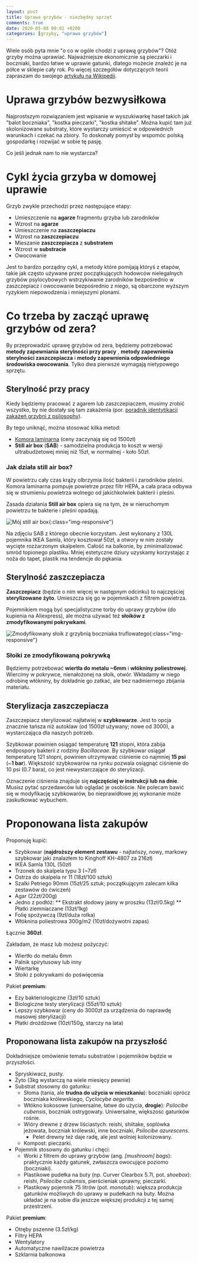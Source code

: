 ```yaml
---
layout: post
title: Uprawa grzybów - niezbędny sprzęt
comments: true
date: 2020-05-08 00:01 +0200
categories: [grzyby, "uprawa grzybów"]
---
```


Wiele osób pyta mnie "o co w ogóle chodzi z uprawą grzybów"? Otóż grzyby można uprawiać. Najważniejsze ekonomicznie są pieczarki i boczniaki, bardzo łatwe w uprawie gatunki, dlatego możecie znaleźć je na półce w sklepie cały rok.  Po więcej szczegółów dotyczących teorii zapraszam do swojego [artykułu na Wikipedii](https://pl.wikipedia.org/wiki/Uprawa_grzyb%C3%B3w).

# Uprawa grzybów bezwysiłkowa

Najprostszym rozwiązaniem jest wpisanie w wyszukiwarkę haseł takich jak "balot boczniaka", "kostka pieczarki", "kostka shitake". Można kupić tam już skolonizowane substraty, które wystarczy umieścić w odpowiednich warunkach i czekać na zbiory. To doskonały pomysł by wspomóc polską gospodarkę i rozwijać w sobie tę pasję.

Co jeśli jednak nam to nie wystarcza?
<!--more-->
# Cykl życia grzyba w domowej uprawie

Grzyb zwykle przechodzi przez następujące etapy: 

* Umieszczenie na **agarze** fragmentu grzyba lub zarodników
* Wzrost na **agarze**
* Umieszczenie na **zaszczepiaczu**
* Wzrost na **zaszczepiaczu**
* Mieszanie **zaszczepiacza** z **substratem**
* Wzrost w **substracie**
* Owocowanie

Jest to bardzo porządny cykl, a metody które pomijają któryś z etapów, takie jak często używane przez początkujących hodowców nielegalnych grzybów psylocybowych wstrzykiwanie zarodników bezpośrednio w zaszczepiacz i owocowanie bezpośrednio z niego, są obarczone wyższym ryzykiem niepowodzenia i mniejszymi plonami.

# Co trzeba by zacząć uprawę grzybów od zera?

By przeprowadzić uprawę grzybów od zera, będziemy potrzebować **metody zapewniania sterylności przy pracy** , **metody zapewnienia sterylności zaszczepiacza** i **metody zapewnienia odpowiedniego środowiska owocowania**. Tylko dwa pierwsze wymagają nietypowego sprzętu.

## Sterylność przy pracy

Kiedy będziemy pracować z agarem lub zaszczepiaczem, musimy zrobić wszystko, by nie dostały się tam zakażenia (por. [poradnik identytikacji zakażeń grzybni z psilosophy](http://psilosophy.info/zakazenia_grzybni.html)).

By tego uniknąć, można stosować kilka metod:
* [Komora laminarna](https://upload.wikimedia.org/wikipedia/commons/b/be/Laminar_flow_hood.jpg) (ceny zaczynają się od 1500zł)
* **Still air box** (**SAB**) - samodzielna produkcja to koszt w wersji ultrabudżetowej mniej niż 15zł, w normalnej - koło 50zł.

### Jak działa still air box?

W powietrzu cały czas krąży olbrzymia ilość bakterii i zarodników pleśni. Komora laminarna pompuje powietrze przez filtr HEPA, a cała praca odbywa się w strumieniu powietrza wolnego od jakichkolwiek bakterii i pleśni.

Zasada działania **Still air box** opiera się na tym, że w nieruchomym powietrzu te bakterie i pleśni opadają. 

![Mój still air box](../assets/moj_sab.jpg){:class="img-responsive"}

Na zdjęciu SAB z którego obecnie korzystam. Jest wykonany z 130L pojemnika IKEA Samla, który kosztował 50zł, a otwory w nim zostały wycięte rozżarzonym skalpelem. Całość na balkonie, by zminimalizować smród topionego plastiku. Mniej estetyczne dziury uzyskamy korzystając z noża do tapet, plastik ma tendencje do pękania.

## Sterylność zaszczepiacza

**Zaszczepiacz** (będzie o nim więcej w następnym odcinku) to najczęściej **sterylizowane żyto**. Umieszcza się go w pojemnikach z filtrem powietrza.

Pojemnikiem mogą być specjalistyczne torby do uprawy grzybów (do kupienia na Aliexpress), ale można używać też **słoików z zmodyfikowanymi pokrywkami**.

![Zmodyfikowany słoik z grzybnią boczniaka truflowatego](../assets/tuber_regium.jpg){:class="img-responsive"}

### Słoiki ze zmodyfikowaną pokrywką

Będziemy potrzebować **wiertła do metalu ~6mm** i **włókniny poliestrowej**. Wiercimy w pokrywce, nienałożonej na słoik, otwór. Wkładamy w niego odrobinę włókniny, by dokładnie go zatkać, ale bez nadmiernego zbijania materiału.

## Sterylizacja zaszczepiacza

Zaszczepiacz sterylizować najłatwiej w **szybkowarze**. Jest to opcja znacznie tańsza niż autoklaw (od 1500zł używany; nowe od 3000), a wystarczająca dla naszych potrzeb.

Szybkowar powinien osiągać temperaturę **121** stopni, która zabija endpospory bakterii z rodziny _Bacillaceae_. By szybkowar osiągał temperaturę 121 stopni, powinien utrzymywać ciśnienie co najmniej **15 psi** (~**1 bar**). Większość szybkowarów na rynku pozwala osiągnąć  ciśnienie do 10 psi (0.7 bara), co jest niewystarczające do sterylizacji.

Oznaczenie ciśnienia znajduje się **najczęściej w instrukcji lub na dnie**. Musisz pytać sprzedawców lub oglądać je osobiście. Nie polecam bawić się w modyfikację szybkowarów, bo nieprawidłowe jej wykonanie może zaskutkować wybuchem.

# Proponowana lista zakupów

Proponuję kupić:

* Szybkowar (**najdroższy element zestawu** - najtańszy, nowy, markowy szybkowar jaki znalazłem to Kinghoff KH-4807 za 216zł)
* IKEA Samla 130L (50zł)
* Trzonek do skalpela typu 3 (~7zł)
* Ostrza do skalpela nr 11 (18zł/100 sztuk)
* Szalki Petriego 90mm (15zł/25 sztuk; początkującym zalecam kilka zestawów do ćwiczeń)
* Agar (22zł/200g)
* Jedno z podłóż:
** Ekstrakt słodowy jasny w proszku (13zł/0.5kg)
** Płatki ziemniaczane (13zł/1kg)
* Folię spożywczą (9zł/duża rolka)
* Włóknina poliestrowa 300g/m2 (10zł/dożywotni zapas)

Łącznie **360zł**. 

Zakładam, że masz lub możesz pożyczyć:

* Wiertło do metalu 6mm
* Palnik spirytusowy lub inny
* Wiertarkę
* Słoiki z pokrywkami do poświęcenia

Pakiet **premium**:

* Ezy bakteriologiczne (3zł/10 sztuk)
* Biologiczne testy sterylizacji (55zł/10 sztuk)
* Lepszy szybkowar (ceny do 3000zł za urządzenia do naprawdę masowej sterylizacji)
* Płatki drożdżowe (10zł/150g, starczy na lata)

## Proponowana lista zakupów na przyszłość

Dokładniejsze omówienie tematu substratów i pojemników będzie w przyszłości.

* Spryskiwacz, pusty.
* Żyto (3kg wystarczą na wiele miesięcy pewnie)
* Substrat stosowny do gatunku:
  * Słoma (tania, ale **trudna do użycia w mieszkaniu**): boczniaki oprócz boczniaka królewskiego, _Cyclocybe aegerita_.
  * Włókno kokosowe (uniwersalne, łatwe do użycia, **drogie**): _Psilocibe cubensis_, boczniak ostrygowaty. Uniwersalne, większośc gatunków rośnie.
  * Wióry drewne z drzew liściastych: reishi, shiitake, soplówka jeżowata, boczniak królewski, inne boczniaki, _Psilocibe azurescens_.
    * Pelet drewny też daje radę, ale jest wolniej kolonizowany.
  * Kompost: pieczarki.
* Pojemnik stosowny do gatunku i chęci:
  * Worki z filtrem do uprawy grzybów (ang. _[mushroom] bags_): praktycznie każdy gatunek, zwłaszcza owocujące poziomo (boczniaki).
  * Plastikowe pudełka na buty (np. Curver Clearbox 5.7l, pot. _shoebox_): reishi, _Psilocibe cubensis_, pierścieniak uprawny, pieczarki.
  * Plastikowy pojemnik 75 litrów (pot. _monotub_): większa produkcja gatunków możliwych do uprawy w pudełkach na buty. Można układać je na sobie dla jeszcze większej produkcji z tej samej przestrzeni.

Pakiet **premium**:
* Otręby pszenne (3.5zł/kg)
* Filtry HEPA
* Wentylatory
* Automatyczne nawilżacze powietrza
* Szklarnia balkonowa

